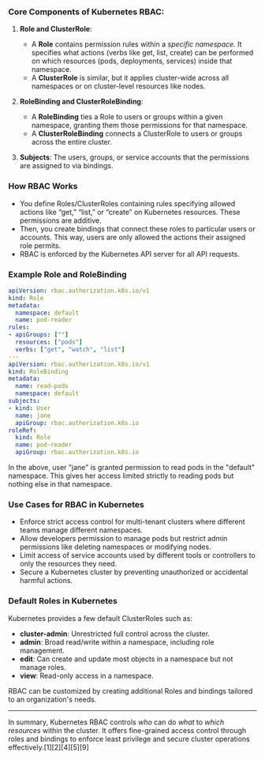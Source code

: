 ### Core Components of Kubernetes RBAC:

1. **Role and ClusterRole**:
    - A **Role** contains permission rules within a *specific namespace*. It specifies what actions (verbs like get, list, create) can be performed on which resources (pods, deployments, services) inside that namespace.
    - A **ClusterRole** is similar, but it applies cluster-wide across all namespaces or on cluster-level resources like nodes.

2. **RoleBinding and ClusterRoleBinding**:
    - A **RoleBinding** ties a Role to users or groups within a given namespace, granting them those permissions for that namespace.
    - A **ClusterRoleBinding** connects a ClusterRole to users or groups across the entire cluster.

3. **Subjects**: The users, groups, or service accounts that the permissions are assigned to via bindings.

### How RBAC Works

- You define Roles/ClusterRoles containing rules specifying allowed actions like “get,” “list,” or “create” on Kubernetes resources. These permissions are additive.
- Then, you create bindings that connect these roles to particular users or accounts. This way, users are only allowed the actions their assigned role permits.
- RBAC is enforced by the Kubernetes API server for all API requests.

### Example Role and RoleBinding

```yaml
apiVersion: rbac.authorization.k8s.io/v1
kind: Role
metadata:
  namespace: default
  name: pod-reader
rules:
- apiGroups: [""]
  resources: ["pods"]
  verbs: ["get", "watch", "list"]
---
apiVersion: rbac.authorization.k8s.io/v1
kind: RoleBinding
metadata:
  name: read-pods
  namespace: default
subjects:
- kind: User
  name: jane
  apiGroup: rbac.authorization.k8s.io
roleRef:
  kind: Role
  name: pod-reader
  apiGroup: rbac.authorization.k8s.io
```

In the above, user "jane" is granted permission to read pods in the "default" namespace. This gives her access limited strictly to reading pods but nothing else in that namespace.

### Use Cases for RBAC in Kubernetes

- Enforce strict access control for multi-tenant clusters where different teams manage different namespaces.
- Allow developers permission to manage pods but restrict admin permissions like deleting namespaces or modifying nodes.
- Limit access of service accounts used by different tools or controllers to only the resources they need.
- Secure a Kubernetes cluster by preventing unauthorized or accidental harmful actions.

### Default Roles in Kubernetes

Kubernetes provides a few default ClusterRoles such as:

- **cluster-admin**: Unrestricted full control across the cluster.
- **admin**: Broad read/write within a namespace, including role management.
- **edit**: Can create and update most objects in a namespace but not manage roles.
- **view**: Read-only access in a namespace.

RBAC can be customized by creating additional Roles and bindings tailored to an organization's needs.

***

In summary, Kubernetes RBAC controls *who* can do *what* to *which resources* within the cluster. It offers fine-grained access control through roles and bindings to enforce least privilege and secure cluster operations effectively.[1][2][4][5][9]

